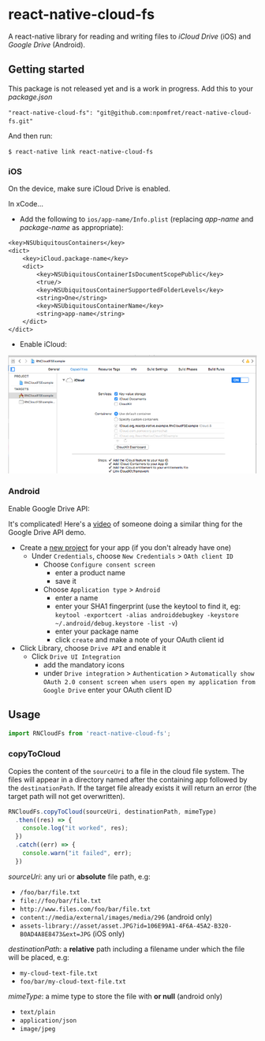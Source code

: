 
# react-native-cloud-fs

A react-native library for reading and writing files to _iCloud Drive_ (iOS) and _Google Drive_ (Android).

## Getting started

This package is not released yet and is a work in progress.  Add this to your _package.json_

`"react-native-cloud-fs": "git@github.com:npomfret/react-native-cloud-fs.git"`

And then run:

`$ react-native link react-native-cloud-fs`

### iOS

On the device, make sure iCloud Drive is enabled.

In xCode...

 * Add the following to `ios/app-name/Info.plist` (replacing _app-name_ and _package-name_ as appropriate):

```
<key>NSUbiquitousContainers</key>
<dict>
    <key>iCloud.package-name</key>
    <dict>
        <key>NSUbiquitousContainerIsDocumentScopePublic</key>
        <true/>
        <key>NSUbiquitousContainerSupportedFolderLevels</key>
        <string>One</string>
        <key>NSUbiquitousContainerName</key>
        <string>app-name</string>
    </dict>
</dict>
```

 * Enable iCloud:

![alt tag](docs/xcode.png)

### Android

Enable Google Drive API:

It's complicated! Here's a [video](https://www.youtube.com/watch?v=RezC1XP6jcs&feature=youtu.be&t=3m55s) of someone doing a similar thing for the Google Drive API demo.

  - Create a [new project](https://console.developers.google.com/apis/dashboard) for your app (if you don't already have one)
    - Under `Credentials`, choose `New Credentials` > `OAth client ID`
      - Choose `Configure consent screen`
        - enter a product name
        - save it
      - Choose `Application type` > `Android`
        - enter a name
        - enter your SHA1 fingerprint (use the keytool to find it, eg: `keytool -exportcert -alias androiddebugkey -keystore ~/.android/debug.keystore -list -v`)
        - enter your package name
        - click `create` and make a note of your OAuth client id
  - Click Library, choose `Drive API` and enable it
    - Click `Drive UI Integration`
      - add the mandatory icons
      - under `Drive integration` > `Authentication` > `Automatically show OAuth 2.0 consent screen when users open my application from Google Drive` enter your OAuth client ID   

## Usage
```javascript
import RNCloudFs from 'react-native-cloud-fs';
```

### copyToCloud
Copies the content of the `sourceUri` to a file in the cloud file system.  The files will appear in a directory named after the containing app followed by the `destinationPath`. If the target file already exists it will return an error (the target path will not get overwritten). 

```javascript
RNCloudFs.copyToCloud(sourceUri, destinationPath, mimeType)
  .then((res) => {
    console.log("it worked", res);
  })
  .catch((err) => {
    console.warn("it failed", err);
  })
```

_sourceUri_: any uri or **absolute** file path, e.g:
 * `/foo/bar/file.txt`
 * `file://foo/bar/file.txt`
 * `http://www.files.com/foo/bar/file.txt`
 * `content://media/external/images/media/296` (android only)
 * `assets-library://asset/asset.JPG?id=106E99A1-4F6A-45A2-B320-B0AD4A8E8473&ext=JPG` (iOS only)
 
_destinationPath_: a **relative** path including a filename under which the file will be placed, e.g:
 * `my-cloud-text-file.txt`
 * `foo/bar/my-cloud-text-file.txt`
 
_mimeType_:  a mime type to store the file with **or null** (android only) 
 * `text/plain`
 * `application/json`
 * `image/jpeg`
 